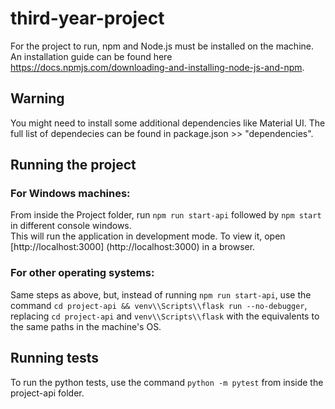 # third-year-project

For the project to run, npm and Node.js must be installed on the machine. An installation guide can be found here 
https://docs.npmjs.com/downloading-and-installing-node-js-and-npm.

## Warning

You might need to install some additional dependencies like Material UI. The full list of dependecies can be found in package.json >> "dependencies".

## Running the project

### For Windows machines:

From inside the Project folder, run `npm run start-api` followed by `npm start` in different console windows.\
This will run the application in development mode. To view it, open [http://localhost:3000] (http://localhost:3000) in a browser.

### For other operating systems:

Same steps as above, but, instead of running `npm run start-api`, use the command `cd project-api && venv\\Scripts\\flask run --no-debugger`, replacing `cd project-api` and `venv\\Scripts\\flask` with the equivalents to the same paths in the machine's OS.

## Running tests

To run the python tests, use the command `python -m pytest` from inside the project-api folder.